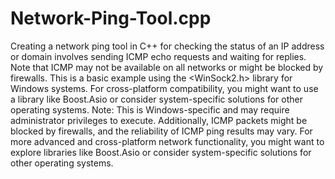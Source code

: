 # Network-Ping-Tool.cpp
Creating a network ping tool in C++ for checking the status of an IP address or domain involves sending ICMP echo requests and waiting for replies. Note that ICMP may not be available on all networks or might be blocked by firewalls.
This is a basic example using the <WinSock2.h> library for Windows systems. For cross-platform compatibility, you might want to use a library like Boost.Asio or consider system-specific solutions for other operating systems.
Note: This is Windows-specific and may require administrator privileges to execute. Additionally, ICMP packets might be blocked by firewalls, and the reliability of ICMP ping results may vary. For more advanced and cross-platform network functionality, you might want to explore libraries like Boost.Asio or consider system-specific solutions for other operating systems.
